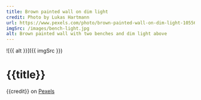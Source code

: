 ```yaml
---
title: Brown painted wall on dim light
credit: Photo by Lukas Hartmann
url: https://www.pexels.com/photo/brown-painted-wall-on-dim-light-1055613/
imgSrc: /images/bench-light.jpg
alt: Brown painted wall with two benches and dim light above
---
```


![{{ alt }}]({{ imgSrc }})

# {{title}}

{{credit}} on [Pexels]({{url}})
